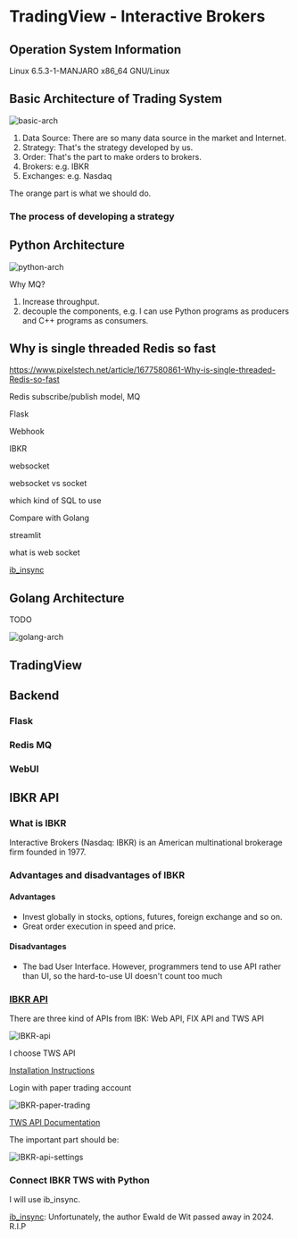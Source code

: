 # TradingView - Interactive Brokers

## Operation System Information
Linux 6.5.3-1-MANJARO x86_64 GNU/Linux

## Basic Architecture of Trading System

![basic-arch](https://github.com/ryqdev/missing/assets/50010920/6edbf6a1-8485-4729-91f3-6288483e9912)

1. Data Source: There are so many data source in the market and Internet. 
2. Strategy: That's the strategy developed by us. 
3. Order: That's the part to make orders to brokers. 
4. Brokers: e.g. IBKR 
5. Exchanges: e.g. Nasdaq

The orange part is what we should do.

### The process of developing a strategy


## Python Architecture

![python-arch](https://github.com/ryqdev/missing/assets/50010920/273fd0a5-faba-473a-8a44-0af4e4c9cdc6)

Why MQ? 
1. Increase throughput.
2. decouple the components, e.g. I can use Python programs as producers and C++ programs as consumers.


## Why is single threaded Redis so fast
https://www.pixelstech.net/article/1677580861-Why-is-single-threaded-Redis-so-fast

Redis subscribe/publish model, MQ

Flask

Webhook

IBKR

websocket

websocket vs socket

which kind of SQL to use

Compare with Golang

streamlit

what is web socket

[ib_insync](https://github.com/erdewit/ib_insync)


## Golang Architecture

TODO

![golang-arch](https://github.com/ryqdev/missing/assets/50010920/6df7bfd6-11d5-49c6-8f81-99b2f52db1e9)

## TradingView

## Backend
### Flask

### Redis MQ

### WebUI


## IBKR API
### What is IBKR
Interactive Brokers (Nasdaq: IBKR) is an American multinational brokerage firm founded in 1977. 

### Advantages and disadvantages of IBKR
#### Advantages
- Invest globally in stocks, options, futures, foreign exchange and so on.
- Great order execution in speed and price.


#### Disadvantages
- The bad User Interface. However, programmers tend to use API rather than UI, so the hard-to-use UI doesn't count too much


### [IBKR API](https://www.interactivebrokers.com/en/trading/ib-api.php)
There are three kind of APIs from IBK: Web API, FIX API and TWS API

![IBKR-api](https://github.com/ryqdev/missing/assets/50010920/f52a9ae2-0503-47e1-a58c-632f9e8993d5)

I choose TWS API

[Installation Instructions](https://www.interactivebrokers.com/en/index.php?f=16042)

Login with paper trading account

![IBKR-paper-trading](https://github.com/ryqdev/missing/assets/50010920/165c3b9a-78ba-453f-bc28-c988f65a8e93)

[TWS API Documentation](https://ibkrcampus.com/ibkr-api-page/twsapi-doc/)

The important part should be:

![IBKR-api-settings](https://github.com/ryqdev/missing/assets/50010920/68505494-4442-4b9f-8341-6d73e6800d30)

### Connect IBKR TWS with Python 
I will use ib_insync.

[ib_insync](https://github.com/erdewit/ib_insync): Unfortunately, the author Ewald de Wit passed away in 2024. R.I.P

